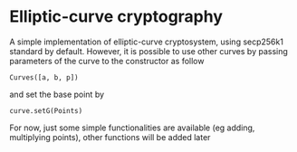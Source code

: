 # Elliptic-curve cryptography 

A simple implementation of elliptic-curve cryptosystem, using secp256k1 standard by default. However, it is possible to use other curves by passing parameters of the curve to the constructor as follow
```
Curves([a, b, p])
```
and set the base point by 
```
curve.setG(Points)
```
For now, just some simple functionalities are available (eg adding, multiplying points), other functions will be added later


